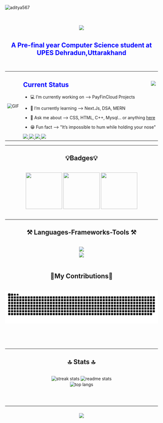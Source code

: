 
![aditya567](https://github.com/Aditya-567/Aditya-567/assets/106132841/e4da32bf-bcfa-4499-ad50-adb48b7205f2)

<h1 align="center">
    <img src="https://readme-typing-svg.herokuapp.com/?font=Righteous&size=35&center=true&vCenter=true&width=500&height=100&duration=4000&lines=Hi+There!+👋;+I'm+Aditya+Kumar!;" />
</h1>
<h2 align="center"style="color:blue"> A Pre-final year Computer Science student at UPES Dehradun,Uttarakhand</h2>
<br/>
<table>
<tr>
<td>
<!-- REMOVE THE BACKSLASHES -->
<img align="center" alt="GIF" src="https://media2.giphy.com/media/2IudUHdI075HL02Pkk/giphy.gif?cid=ecf05e47ajwx43swwpzg1hgmyyoxre5orkkt79hjpc61mdse&ep=v1_gifs_search&rid=giphy.gif&ct=g" />             
</td>
<td>
<h2 style="color:blue"> <b>Current Status </b> <img align="right" src="https://visitor-badge.laobi.icu/badge?page_id=Aditya-567.Aditya-567" /></h2>
  
 - 💻 I’m currently working on --> PayFinCloud Projects
  
 - 📝 I’m currently learning --> Next.Js, DSA, MERN 

 - 🫡 Ask me about --> CSS, HTML, C++, Mysql... or anything [here](https://github.com/Aditya-567/Aditya-567/issues)
 
 - 😁 Fun fact --> "It’s impossible to hum while holding your nose" 

  <a href="mailto:lextrone000567@gmail.com">
    <img src="https://img.shields.io/badge/Gmail-333333?style=for-the-badge&logo=gmail&logoColor=red" />
  </a>
  <a href="https://www.linkedin.com/in/aditya-kumar-820a8b227/" target="_blank">
    <img src="https://img.shields.io/badge/LinkedIn-0077B5?style=for-the-badge&logo=linkedin&logoColor=white" target="_blank" />
  </a>
    <a href="https://leetcode.com/Aditya000567/" target="_blank">
    <img src="https://img.shields.io/badge/LeetCode-000000?style=for-the-badge&logo=leetcode&logoColor=yellow" target="_blank" />
  </a>
  </a>
    <a href="https://aditya-567.github.io/" target="_blank">
    <img src="https://img.shields.io/badge/portfolio-rgb(230, 64, 95)?style=for-the-badge&logo=poerfolio&logoColor=white" target="_blank" />
  </a>
 
</td>
</tr>
</table>
<hr/>
<h2 align = "center"> 💡Badges💡 </h2>
<br/>

<div align ="center">
    <img src="https://images.credly.com/size/680x680/images/119182cf-ca68-495a-a415-bff62dfdcc7e/image.png" width="120" height="120"/>
    <img src="https://images.credly.com/size/680x680/images/973caa5a-e3d1-4616-806f-4c95d5f2ffea/image.png" width="120" height="120"/>
    <img src="https://images.credly.com/size/680x680/images/fa80f3f2-0383-4d44-8c14-099e2eb3be36/image.png" width="120" height="120"/>
</div>

<br/>

 <hr/>
<h2 align="center">⚒️ Languages-Frameworks-Tools ⚒️</h2>
<br/>
<div align="center">
    <img src="https://skillicons.dev/icons?i=cpp,github,python,javascript,c,tailwind,nodejs,expressjs,react" /><br>
    <img src="https://skillicons.dev/icons?i=aws,azure,gcp,mysql,html,css,vscode,git,eclipse,postman" />
</div>

<br/>

<div align="center">
  <h2> 🐲My Contributions🐲 </h2>
  <br>
  <img alt="snake eating my contributions" src="https://raw.githubusercontent.com/Aditya-567/Aditya-567/output/github-contribution-grid-snake.svg" />
  
  <br/><br/><br/>
</div>

<hr/>

<h2 align="center">🔝 Stats 🔝</h2>
<br>
<div align=center>
  <img width=390 src="https://streak-stats.demolab.com/?user=Aditya-567&count_private=true&theme=react&border_radius=10" alt="streak stats"/>
  <img width=380 src="https://github-readme-stats.vercel.app/api?username=Aditya-567&count_private=true&show_icons=true&theme=react&rank_icon=github&border_radius=10" alt="readme stats" />
  <br/>
  <img width=325 align="center" src="https://github-readme-stats.vercel.app/api/top-langs/?username=Aditya-567&hide=HTML&langs_count=8&layout=compact&theme=react&border_radius=10&size_weight=0.5&count_weight=0.5&exclude_repo=github-readme-stats" alt="top langs" />
</div>

<br/><br/>
<hr/>

<h3 align="center">
    <img src="https://readme-typing-svg.herokuapp.com/?font=Righteous&size=25&center=true&vCenter=true&width=500&height=70&duration=4000&lines=Thanks+for+visiting!+✌️;+Shoot+me+a+message+on+Linkedin!;I'm+always+down+to+connect+:)">
</h3>

<br/>

